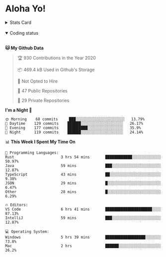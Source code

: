 # Aloha Yo!

<details>
<summary>Stats Card</summary>
 
[![Anurag's github stats](https://github-readme-stats.vercel.app/api?username=GarfieldZHU&show_icons=true&theme=tokyonight)](https://github.com/anuraghazra/github-readme-stats)
 
</details>

<br/>

<details open>

<summary>Coding status</summary>

<br/>

<!--START_SECTION:waka-->
**🐱 My Github Data** 

> 🏆 930 Contributions in the Year 2020
 > 
> 📦 469.4 kB Used in Github's Storage 
 > 
> 🚫 Not Opted to Hire
 > 
> 📜 47 Public Repositories 
 > 
> 🔑 29 Private Repositories  
 > 
**I'm a Night 🦉** 

```text
🌞 Morning    68 commits     ███░░░░░░░░░░░░░░░░░░░░░░   13.79% 
🌆 Daytime    129 commits    ██████░░░░░░░░░░░░░░░░░░░   26.17% 
🌃 Evening    177 commits    █████████░░░░░░░░░░░░░░░░   35.9% 
🌙 Night      119 commits    ██████░░░░░░░░░░░░░░░░░░░   24.14%

```


📊 **This Week I Spent My Time On** 

```text
💬 Programming Languages: 
Rust                     3 hrs 54 mins       ████████████░░░░░░░░░░░░░   50.97% 
Java                     59 mins             ███░░░░░░░░░░░░░░░░░░░░░░   12.87% 
TypeScript               43 mins             ██░░░░░░░░░░░░░░░░░░░░░░░   9.38% 
JSON                     29 mins             █░░░░░░░░░░░░░░░░░░░░░░░░   6.47% 
Other                    28 mins             █░░░░░░░░░░░░░░░░░░░░░░░░   6.29%

🔥 Editors: 
VS Code                  6 hrs 41 mins       █████████████████████░░░░   87.13% 
IntelliJ                 59 mins             ███░░░░░░░░░░░░░░░░░░░░░░   12.87%

💻 Operating System: 
Windows                  5 hrs 39 mins       ██████████████████░░░░░░░   73.8% 
Mac                      2 hrs               ██████░░░░░░░░░░░░░░░░░░░   26.2%

```


<!--END_SECTION:waka-->

</details>
